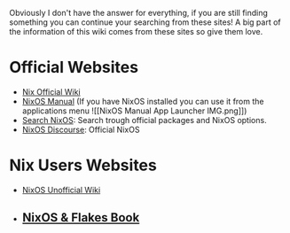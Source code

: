 Obviously I don't have the answer for everything, if you are still finding something you can continue your searching from these sites!
A big part of the information of this wiki comes from these sites so give them love.
# Official Websites
- [Nix Official Wiki](https://nix.dev/)
- [NixOS Manual](https://nixos.org/manual/nixos/stable/) (If you have NixOS installed you can use it from the applications menu ![[NixOS Manual App Launcher IMG.png]])
- [Search NixOS](https://search.nixos.org): Search trough official packages and NixOS options.
- [NixOS Discourse](https://discourse.nixos.org/): Official NixOS 
# Nix Users Websites
- [NixOS Unofficial Wiki](https://nixos.wiki/wiki/Main_Page)
- [NixOS & Flakes Book](https://nixos-and-flakes.thiscute.world/)
	- 